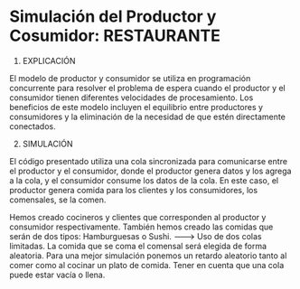 # Simulación del Productor y Cosumidor: RESTAURANTE

1) EXPLICACIÓN

El modelo de productor y consumidor se utiliza en programación concurrente para resolver el problema de espera cuando el productor y el consumidor tienen diferentes velocidades de procesamiento. Los beneficios de este modelo incluyen el equilibrio entre productores y consumidores y la eliminación de la necesidad de que estén directamente conectados. 

2) SIMULACIÓN 

El código presentado utiliza una cola sincronizada para comunicarse entre el productor y el consumidor, donde el productor genera datos y los agrega a la cola, y el consumidor consume los datos de la cola. En este caso, el productor genera comida para los clientes y los consumidores, los comensales, se la comen.

Hemos creado cocineros y clientes que corresponden al productor y consumidor respectivamente.
También hemos creado las comidas que serán de dos tipos: Hamburguesas o Sushi. ---> Uso de dos colas limitadas.
La comida que se coma el comensal será elegida de forma aleatoria.
Para una mejor simulación ponemos un retardo aleatorio tanto al comer como al cocinar un plato de comida.
Tener en cuenta que una cola puede estar vacía o llena.
